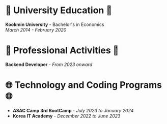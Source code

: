 
# 🏫 University Education 🏫  
**Kookmin University** - Bachelor's in Economics  
*March 2014 - February 2020*

# 🧩 Professional Activities 🧩  
**Backend Developer** - *From 2023 onward*

# 🌐 Technology and Coding Programs 🌐  
- **ASAC Camp 3rd BootCamp** - *July 2023 to January 2024*
- **Korea IT Academy** - *December 2022 to June 2023*
